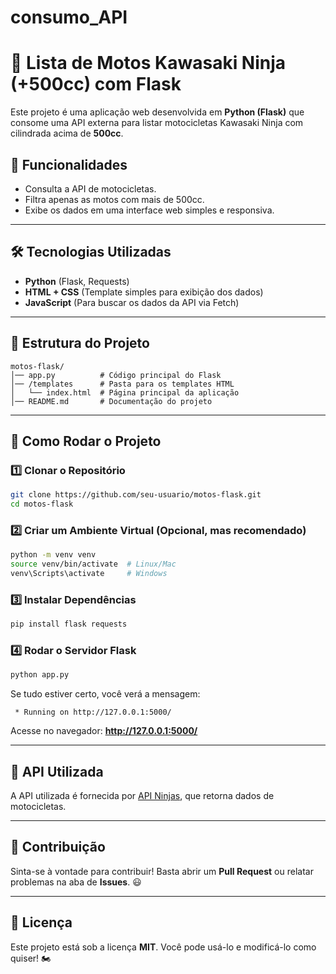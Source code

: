 # consumo_API
# 🚀 Lista de Motos Kawasaki Ninja (+500cc) com Flask

Este projeto é uma aplicação web desenvolvida em **Python (Flask)** que consome uma API externa para listar motocicletas Kawasaki Ninja com cilindrada acima de **500cc**.

## 📌 Funcionalidades
- Consulta a API de motocicletas.
- Filtra apenas as motos com mais de 500cc.
- Exibe os dados em uma interface web simples e responsiva.

---

## 🛠️ Tecnologias Utilizadas
- **Python** (Flask, Requests)
- **HTML + CSS** (Template simples para exibição dos dados)
- **JavaScript** (Para buscar os dados da API via Fetch)

---

## 📂 Estrutura do Projeto

```
motos-flask/
│── app.py          # Código principal do Flask
│── /templates      # Pasta para os templates HTML
│   └── index.html  # Página principal da aplicação
│── README.md       # Documentação do projeto
```

---

## 🚀 Como Rodar o Projeto

### 1️⃣ Clonar o Repositório
```bash
git clone https://github.com/seu-usuario/motos-flask.git
cd motos-flask
```

### 2️⃣ Criar um Ambiente Virtual (Opcional, mas recomendado)
```bash
python -m venv venv
source venv/bin/activate  # Linux/Mac
venv\Scripts\activate     # Windows
```

### 3️⃣ Instalar Dependências
```bash
pip install flask requests
```

### 4️⃣ Rodar o Servidor Flask
```bash
python app.py
```

Se tudo estiver certo, você verá a mensagem:
```
 * Running on http://127.0.0.1:5000/
```
Acesse no navegador: **http://127.0.0.1:5000/**

---

## 📌 API Utilizada
A API utilizada é fornecida por [API Ninjas](https://api-ninjas.com/), que retorna dados de motocicletas.

---

## 🤝 Contribuição
Sinta-se à vontade para contribuir! Basta abrir um **Pull Request** ou relatar problemas na aba de **Issues**. 😃

---

## 📜 Licença
Este projeto está sob a licença **MIT**. Você pode usá-lo e modificá-lo como quiser! 🏍️

